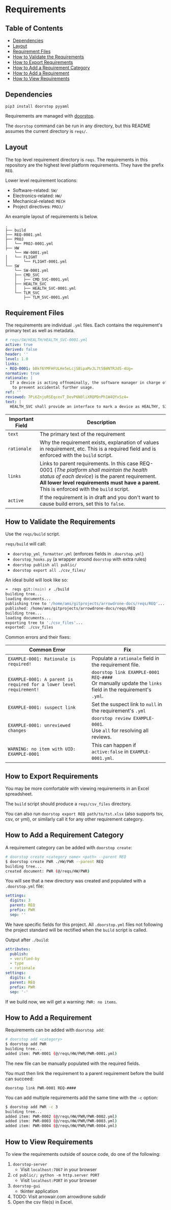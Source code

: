 # Requirements

## Table of Contents

- [Dependencies](#dependencies)
- [Layout](#layout)
- [Requirement Files](#requirement-files)
- [How to Validate the Requirements](#how-to-validate-the-requirements)
- [How to Export Requirements](#how-to-export-requirements)
- [How to Add a Requirement Category](#how-to-add-a-requirement-category)
- [How to Add a Requirement](#how-to-add-a-requirement)
- [How to View Requirements](#how-to-view-requirements)

## Dependencies

```python3
pip3 install doorstop pyyaml
```

Requirements are managed with [doorstop](https://doorstop.readthedocs.io/en/latest/).

The `doorstop` command can be run in any directory, but this README assumes the current directory is `reqs/`.

## Layout

The top level requirement directory is `reqs`. The requirements in this repository are the highest level platform requirements. They have the prefix `REQ`.

Lower level requirement locations:
- Software-related: `SW/`
- Electronics-related: `HW/`
- Mechanical-related: `MECH`
- Project directives: `PROJ/`

An example layout of requirements is below.
```tree
.
├── build
├── REQ-0001.yml
├── PROJ
│   └── PROJ-0001.yml
├── HW
    └── HW-0001.yml
│   └── FLIGHT
│       └── FLIGHT-0001.yml
└── SW
    └── SW-0001.yml
    ├── CMD_SVC
    │   ├── CMD_SVC-0001.yml
    ├── HEALTH_SVC
    │   ├── HEALTH_SVC-0001.yml
    └── TLM_SVC
        ├── TLM_SVC-0001.yml
```

## Requirement Files

The requirements are individual `.yml` files. Each contains the requirement's primary text as well as metadata.

```yml
# reqs/SW/HEALTH/HEALTH_SVC-0001.yml
active: true
derived: false
header: ''
level: 1.0
links:
- REQ-0001: bBkf6YMFHFULHe5eLcjSBipaMvJL7t5BdNTRJdS-4Ug=
normative: true
rationale: |
  If a device is acting offnominally, the software manager in charge of that device may elect to mark it as SICK or DEAD
   to prevent accidental further usage.
ref: ''
reviewed: 7Pi6ZnjoRSEqcevT_DevP6N0liXRQPDnPh1W4QYxSz4=
text: |
  HEALTH_SVC shall provide an interface to mark a device as HEALTHY, SICK, or DEAD.
```

Important Field | Description
---- | ---
`text` | The primary text of the requirement
`rationale` | Why the requirement exists, explanation of values in requirement, etc. This is a required field and is enforced with the `build` script.
`links` | Links to parent requirements. In this case REQ-0001 (*The platform shall maintain the health status of each device*) is the parent requirement. **All lower level requirements must have a parent.** This is enforced with the `build` script.
`active` | If the requirement is in draft and you don't want to cause build errors, set this to `false`.


## How to Validate the Requirements

Use the `reqs/build` script.

`reqs/build` will call:
- `doorstop_yml_formatter.yml` (enforces fields in `.doorstop.yml`)
- `doorstop_hooks.py` (a wrapper around `doorstop` with extra rules)
- `doorstop publish all public/`
- `doorstop export all ./csv_files/`

An ideal build will look like so:

```zsh
➜  reqs git:(main) ✗ ./build
building tree...
loading documents...
publishing tree to '/home/ams/gitprojects/arrowdrone-docs/reqs/REQ'...
published: /home/ams/gitprojects/arrowdrone-docs/reqs/REQ
building tree...
loading documents...
exporting tree to './csv_files'...
exported: ./csv_files
```

Common errors and their fixes:

Common Error | Fix
--- | ---
`EXAMPLE-0001: Rationale is required!` | Populate a `rationale` field in the requirement file.
`EXAMPLE-0001: A parent is required for a lower level requirement!` | `doorstop link EXAMPLE-0001 REQ-####`<br>Or manually update the `links` field in the requirement's `.yml`.
`EXAMPLE-0001: suspect link` | Set the suspect link to `null` in the requirement's `.yml`
`EXAMPLE-0001: unreviewed changes` | `doorstop review EXAMPLE-0001`.<br>Use `all` for resolving all reviews.
`WARNING: no item with UID: EXAMPLE-0001` | This can happen if `active:false` in `EXAMPLE-0001.yml`.

## How to Export Requirements

You may be more comfortable with viewing requirements in an Excel spreadsheet.

The `build` script should produce a `reqs/csv_files` directory.

You can also run `doorstop export REQ path/to/tst.xlsx` (also supports tsv, csv, or yml), or similarly call it for any other requirement category.

## How to Add a Requirement Category

A requirement category can be added with `doorstop create`:

```bash
# doorstop create <category name> <path> --parent REQ
$ doorstop create PWR ./HW/PWR --parent REQ
building tree...
created document: PWR (@/reqs/HW/PWR)
```

You will see that a new directory was created and populated with a `.doorstop.yml` file:
```yaml
settings:
  digits: 3
  parent: REQ
  prefix: PWR
  sep: ''
```

We have specific fields for this project. All `.doorstop.yml` files not following the project standard will be rectified when the `build` script is called.

Output after `./build`:

```yaml
attributes:
  publish:
  - verified-by
  - type
  - rationale
settings:
  digits: 4
  parent: REQ
  prefix: PWR
  sep: '-'
```

If we build now, we will get a warning: `PWR: no items`.

## How to Add a Requirement

Requirements can be added with `doorstop add`:

```bash
# doorstop add <category>
$ doorstop add PWR
building tree...
added item: PWR-0001 (@/reqs/HW/PWR/PWR-0001.yml)
```
The new file can be manually populated with the required fields.

You must then link the requirement to a parent requirement before the build can succeed:

`doorstop link PWR-0001 REQ-####`

You can add multiple requirements add the same time with the `-c` option:

```bash
$ doorstop add PWR -c 3
building tree...
added item: PWR-0002 (@/reqs/HW/PWR/PWR-0002.yml)
added item: PWR-0003 (@/reqs/HW/PWR/PWR-0003.yml)
added item: PWR-0004 (@/reqs/HW/PWR/PWR-0004.yml)
```

## How to View Requirements

To view the requirements outside of source code, do one of the following:
1) `doorstop-server`
    - Visit `localhost:7867` in your browser
2) `cd public/; python -m http.server PORT` 
    - Visit `localhost:PORT` in your browser
3) `doorstop-gui`
    - tkinter application
4) TODO: Visit arrowair.com arrowdrone subdir
5) Open the csv file(s) in Excel.